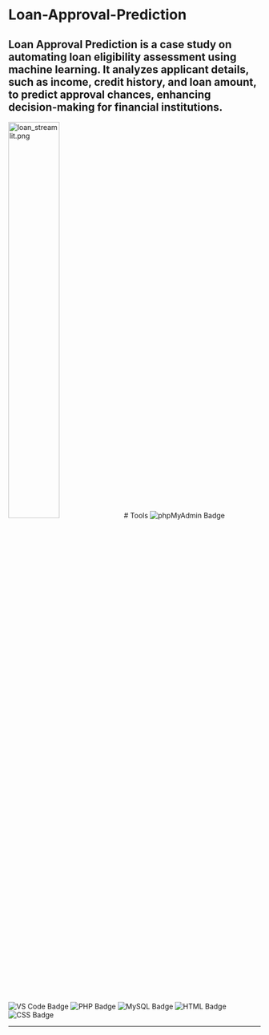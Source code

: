 # Loan-Approval-Prediction
Loan Approval Prediction is a case study on automating loan eligibility assessment using machine learning. It analyzes applicant details, such as income, credit history, and loan amount, to predict approval chances, enhancing decision-making for financial institutions.
---
<img src="https://github.com/user-attachments/assets/fdac3a60-6a9c-4080-863f-e8c0be6ebc18" alt="loan_streamlit.png" width="45%" />
# Tools
<img src="https://img.shields.io/badge/phpMyAdmin-MySQL_Tool-yellow?style=flat-square" alt="phpMyAdmin Badge">
<img src="https://img.shields.io/badge/Visual_Studio_Code-Editor-blue?style=flat-square" alt="VS Code Badge">
<img src="https://img.shields.io/badge/PHP-Server_Scripting-purple?style=flat-square" alt="PHP Badge">
<img src="https://img.shields.io/badge/MySQL-Database-orange?style=flat-square" alt="MySQL Badge">
<img src="https://img.shields.io/badge/HTML-Frontend-orange?style=flat-square" alt="HTML Badge">
<img src="https://img.shields.io/badge/CSS-Styling-blue?style=flat-square" alt="CSS Badge">

---
